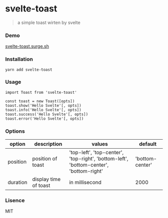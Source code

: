 # svelte-toast
> a simple toast wirten by svelte

### Demo

[svelte-toast.surge.sh](https://svelte-toast.surge.sh/)

### Installation

```
yarn add svelte-toast
```

### Usage

```
import Toast from 'svelte-toast'

const toast = new Toast([opts])
toast.show('Hello Svelte'[, opts])
toast.info('Hello Svelte'[, opts])
toast.success('Hello Svelte'[, opts])
toast.error('Hello Svelte'[, opts])
```

### Options

option | description | values | default
------ | ----------- | ------ | -------
position | position of toast | 'top-left', 'top-center', 'top-right', 'bottom-left', 'bottom-center', 'bottom-right' | 'bottom-center'
duration | display time of toast | in millisecond | 2000

### Lisence

MIT